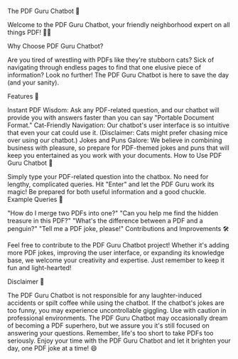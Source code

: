 The PDF Guru Chatbot 📜

Welcome to the PDF Guru Chatbot, your friendly neighborhood expert on all things PDF! 🧙‍♂️

Why Choose PDF Guru Chatbot?

Are you tired of wrestling with PDFs like they're stubborn cats? Sick of navigating through endless pages to find that one elusive piece of information? Look no further! The PDF Guru Chatbot is here to save the day (and your sanity).

Features 🌟

Instant PDF Wisdom: Ask any PDF-related question, and our chatbot will provide you with answers faster than you can say "Portable Document Format."
Cat-Friendly Navigation: Our chatbot's user interface is so intuitive that even your cat could use it. (Disclaimer: Cats might prefer chasing mice over using our chatbot.)
Jokes and Puns Galore: We believe in combining business with pleasure, so prepare for PDF-themed jokes and puns that will keep you entertained as you work with your documents.
How to Use PDF Guru Chatbot 🤖

Simply type your PDF-related question into the chatbox. No need for lengthy, complicated queries.
Hit "Enter" and let the PDF Guru work its magic!
Be prepared for both useful information and a good chuckle.
Example Queries 💬

"How do I merge two PDFs into one?"
"Can you help me find the hidden treasure in this PDF?"
"What's the difference between a PDF and a penguin?"
"Tell me a PDF joke, please!"
Contributions and Improvements 🛠️

Feel free to contribute to the PDF Guru Chatbot project! Whether it's adding more PDF jokes, improving the user interface, or expanding its knowledge base, we welcome your creativity and expertise. Just remember to keep it fun and light-hearted!

Disclaimer 📢

The PDF Guru Chatbot is not responsible for any laughter-induced accidents or spilt coffee while using the chatbot.
If the chatbot's jokes are too funny, you may experience uncontrollable giggling. Use with caution in professional environments.
The PDF Guru Chatbot may occasionally dream of becoming a PDF superhero, but we assure you it's still focused on answering your questions.
Remember, life's too short to take PDFs too seriously. Enjoy your time with the PDF Guru Chatbot and let it brighten your day, one PDF joke at a time! 😄